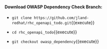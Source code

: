 #### Download OWASP Dependency Check Branch:

  - `git clone https://github.com/jland-redhat/rhc_openapi_todo.git`{{execute}}

  - `cd rhc_openapi_todo`{{execute}}

  - `git checkout owasp_dependency`{{execute}}
